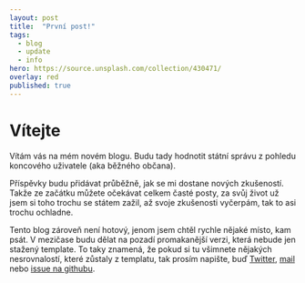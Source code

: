 ```yaml
---
layout: post
title:  "První post!"
tags:
  - blog
  - update
  - info
hero: https://source.unsplash.com/collection/430471/
overlay: red
published: true
---
```


# Vítejte
Vítám vás na mém novém blogu. Budu tady hodnotit státní správu z pohledu koncového uživatele (aka běžného občana).
<!--break--> 
Příspěvky budu přidávat průběžně, jak se mi dostane nových zkušeností. Takže ze začátku můžete očekávat celkem časté posty, za svůj život už jsem si toho trochu se státem zažil, až svoje zkušenosti vyčerpám, tak to asi trochu ochladne.

Tento blog zároveň není hotový, jenom jsem chtěl rychle nějaké místo, kam psát. V mezičase budu dělat na pozadí promakanější verzi, která nebude jen stažený template.
To taky znamená, že pokud si tu všimnete nějakých nesrovnalostí, které zůstaly z templatu, tak prosím napište, buď [Twitter](https://twitter.com/bertik23), [mail](mailto:bertikxxiii@gmail.com) nebo [issue na githubu](https://github.com/Bertik23/statnispravablog/issues/new).
